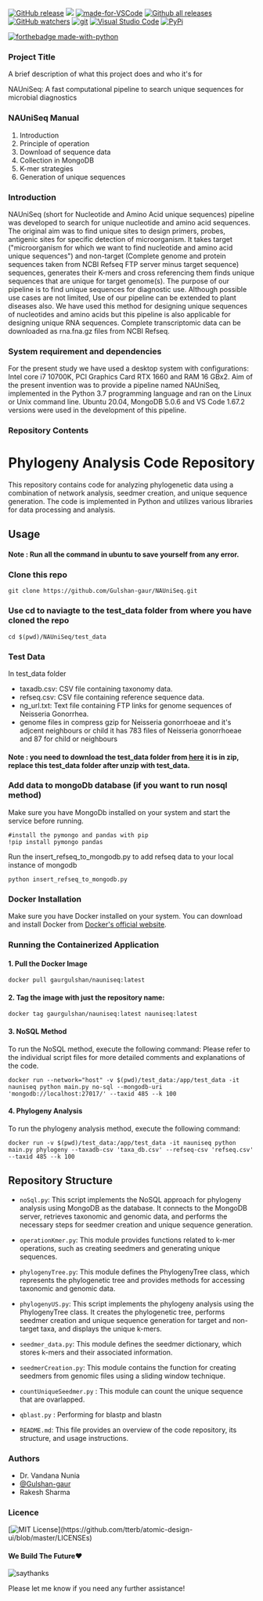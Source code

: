 
[![GitHub release](https://img.shields.io/github/release/Naereen/StrapDown.js.svg)](https://GitHub.com/Naereen/StrapDown.js/releases/)  ![](https://img.shields.io/bower/v/editor.md.svg) [![made-for-VSCode](https://img.shields.io/badge/Made%20for-VSCode-1f425f.svg)](https://code.visualstudio.com/) [![Github all releases](https://img.shields.io/github/downloads/Naereen/StrapDown.js/total.svg)](https://GitHub.com/Naereen/StrapDown.js/releases/) [![GitHub watchers](https://img.shields.io/github/watchers/Naereen/StrapDown.js.svg?style=social&label=Watch&maxAge=2592000)](https://GitHub.com/Naereen/StrapDown.js/watchers/)
[![git](https://badgen.net/badge/icon/git?icon=git&label)](https://git-scm.com) [![Visual Studio Code](https://img.shields.io/badge/--007ACC?logo=visual%20studio%20code&logoColor=ffffff)](https://code.visualstudio.com/) [![PyPi](https://badgen.net/badge/icon/pypi?icon=pypi&label)](https://https://pypi.org/)

   
[![forthebadge made-with-python](http://ForTheBadge.com/images/badges/made-with-python.svg)](https://www.python.org/)

### Project Title

A brief description of what this project does and who it's for

NAUniSeq: A fast computational pipeline to search unique sequences for microbial diagnostics

### NAUniSeq Manual
1. Introduction
2. Principle of operation
3. Download of sequence data
4. Collection in MongoDB
5. K-mer strategies
6. Generation of unique sequences

### Introduction
NAUniSeq (short for Nucleotide and Amino Acid unique sequences) pipeline was developed to search for unique nucleotide and amino acid sequences. The original aim was to find unique sites to design primers, probes, antigenic sites for specific detection of microorganism. It takes target ("microorganism for which we want to find nucleotide and amino acid unique sequences") and non-target (Complete genome and protein sequences taken from NCBI Refseq FTP server minus target sequence) sequences, generates their K-mers and cross referencing them finds unique sequences that are unique for target genome(s).
The purpose of our pipeline is to find unique sequences for diagnostic use. Although possible use cases are not limited, Use of our pipeline can be extended to plant diseases also. We have used this method for designing unique sequences of nucleotides and amino acids but this pipeline is also applicable for designing unique RNA sequences. Complete transcriptomic data can be downloaded as rna.fna.gz files from NCBI Refseq. 


### System requirement and dependencies

For the present study we have used a desktop system with configurations: Intel core i7 10700K, PCI Graphics Card RTX 1660 and RAM 16 GBx2. Aim of the present invention was to provide a pipeline named NAUniSeq, implemented in the Python 3.7 programming language and ran on the Linux or Unix command line. Ubuntu 20.04, MongoDB 5.0.6 and VS Code 1.67.2 versions were used in the development of this pipeline. 

### Repository Contents
# Phylogeny Analysis Code Repository

This repository contains code for analyzing phylogenetic data using a combination of network analysis, seedmer creation, and unique sequence generation. The code is implemented in Python and utilizes various libraries for data processing and analysis.

## Usage
#### Note : Run all the command in ubuntu to save yourself from any error.

### Clone this repo
```
git clone https://github.com/Gulshan-gaur/NAUniSeq.git 
```

### Use cd to naviagte to the test_data folder from where you have cloned the repo
```
cd $(pwd)/NAUniSeq/test_data
```
### Test Data
In test_data folder

- taxadb.csv: CSV file containing taxonomy data.
- refseq.csv: CSV file containing reference sequence data.
- ng_url.txt: Text file containing FTP links for genome sequences of Neisseria Gonorrhea. 
- genome files in compress gzip for Neisseria gonorrhoeae and it's adjcent neighbours or child it has 783 files of Neisseria gonorrhoeae and 87 for child or neighbours

#### Note : you need to download the test_data folder from [here](https://labs4research-my.sharepoint.com/:u:/g/personal/gaurgulshan_sigmamind_xyz/EVkEVSi35GRNo0H0dnSweKgBu2oLssvdwoVgZk12UvOIew?e=YyXkfc) it is in zip, replace this test_data folder after unzip with test_data.



### Add data to mongoDb database (if you want to run nosql method)
Make sure you have MongoDb installed on your system and start the service before running.
```
#install the pymongo and pandas with pip
!pip install pymongo pandas
```
Run the insert_refseq_to_mongodb.py to add refseq data to your local instance of mongodb
```
python insert_refseq_to_mongodb.py
```
### Docker Installation

Make sure you have Docker installed on your system. You can download and install Docker from [Docker's official website](https://www.docker.com/get-started).

### Running the Containerized Application

#### 1. Pull the Docker Image

```
docker pull gaurgulshan/nauniseq:latest
```
#### 2. Tag the image with just the repository name: 
```
docker tag gaurgulshan/nauniseq:latest nauniseq:latest
```
#### 3. NoSQL Method
To run the NoSQL method, execute the following command:
Please refer to the individual script files for more detailed comments and explanations of the code.
```
docker run --network="host" -v $(pwd)/test_data:/app/test_data -it nauniseq python main.py no-sql --mongodb-uri 'mongodb://localhost:27017/' --taxid 485 --k 100

```
#### 4. Phylogeny Analysis
To run the phylogeny analysis method, execute the following command:
```
docker run -v $(pwd)/test_data:/app/test_data -it nauniseq python main.py phylogeny --taxadb-csv 'taxa_db.csv' --refseq-csv 'refseq.csv' --taxid 485 --k 100

```


## Repository Structure

- `noSql.py`: This script implements the NoSQL approach for phylogeny analysis using MongoDB as the database. It connects to the MongoDB server, retrieves taxonomic and genomic data, and performs the necessary steps for seedmer creation and unique sequence generation.

- `operationKmer.py`: This module provides functions related to k-mer operations, such as creating seedmers and generating unique sequences.

- `phylogenyTree.py`: This module defines the PhylogenyTree class, which represents the phylogenetic tree and provides methods for accessing taxonomic and genomic data.

- `phylogenyUS.py`: This script implements the phylogeny analysis using the PhylogenyTree class. It creates the phylogenetic tree, performs seedmer creation and unique sequence generation for target and non-target taxa, and displays the unique k-mers.

- `seedmer_data.py`: This module defines the seedmer dictionary, which stores k-mers and their associated information.

- `seedmerCreation.py`: This module contains the function for creating seedmers from genomic files using a sliding window technique.

- `countUniqueSeedmer.py` : This module can count the unique sequence that are ovarlapped.

- `qblast.py` : Performing for blastp and blastn 

- `README.md`: This file provides an overview of the code repository, its structure, and usage instructions.


### Authors

- Dr. Vandana Nunia
- [@Gulshan-gaur](https://www.github.com/Gulshan-gaur)
- Rakesh Sharma


### Licence

[![MIT License](https://img.shields.io/apm/l/atomic-design-ui.svg?)](https://github.com/tterb/atomic-design-ui/blob/master/LICENSEs)

#### We Build The Future❤️
![saythanks](https://img.shields.io/badge/say-thanks-ff69b4.svg)

Please let me know if you need any further assistance!
